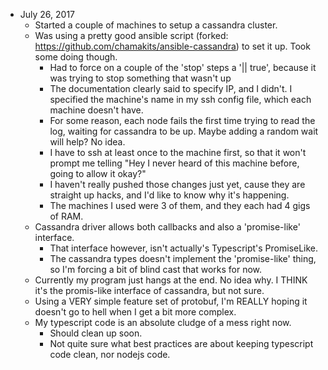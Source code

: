 * July 26, 2017
  + Started a couple of machines to setup a cassandra cluster.
  + Was using a pretty good ansible script (forked: https://github.com/chamakits/ansible-cassandra) to set it up. Took some doing though.
    + Had to force on a couple of the 'stop' steps a '|| true', because it was trying to stop something that wasn't up
    + The documentation clearly said to specify IP, and I didn't. I specified the machine's name in my ssh config file, which each machine doesn't have.
    + For some reason, each node fails the first time trying to read the log, waiting for cassandra to be up. Maybe adding a random wait will help? No idea.
    + I have to ssh at least once to the machine first, so that it won't prompt me telling "Hey I never heard of this machine before, going to allow it okay?"
    + I haven't really pushed those changes just yet, cause they are straight up hacks, and I'd like to know why it's happening.
    + The machines I used were 3 of them, and they each had 4 gigs of RAM.
  + Cassandra driver allows both callbacks and also a 'promise-like' interface.
    + That interface however, isn't actually's Typescript's PromiseLike.
    + The cassandra types doesn't implement the 'promise-like' thing, so I'm forcing a bit of blind cast that works for now.
  + Currently my program just hangs at the end. No idea why. I THINK it's the promis-like interface of cassandra, but not sure.
  + Using a VERY simple feature set of protobuf, I'm REALLY hoping it doesn't go to hell when I get a bit more complex.
  + My typescript code is an absolute cludge of a mess right now.
    + Should clean up soon.
    + Not quite sure what best practices are about keeping typescript code clean, nor nodejs code.